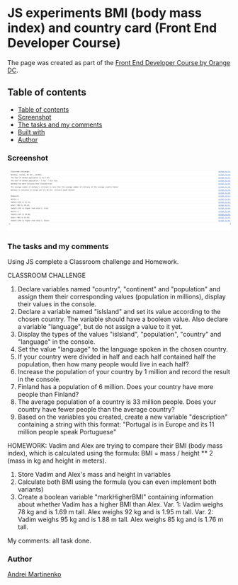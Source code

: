 # JS experiments BMI (body mass index) and country card (Front End Developer Course)

The page was created as part of the [Front End Developer Course by Orange DC](https://digitalcenter.orange.md/).

## Table of contents
- [Table of contents](#table-of-contents)
- [Screenshot](#screenshot)
- [The tasks and my comments](#the-task-and-my-comments)
- [Built with](#built-with)
- [Author](#author)

### Screenshot

![](screenshot.png)

### The tasks and my comments

Using JS complete a Classroom challenge and Homework.

CLASSROOM CHALLENGE
1. Declare variables named "country", "continent" and "population" and assign them their corresponding values (population in millions), display their values in the console.
2. Declare a variable named "islsland" and set its value according to the chosen country. The variable should have a boolean value. Also declare a variable "language", but do not assign a value to it yet.
3. Display the types of the values "islsland", "population", "country" and "language" in the console. 
4. Set the value "language" to the language spoken in the chosen country.
5. If your country were divided in half and each half contained half the population, then how many people would live in each half?
6. Increase the population of your country by 1 million and record the result in the console.
7. Finland has a population of 6 million. Does your country have more people than Finland?
8. The average population of a country is 33 million people. Does your country have fewer people than the average country?
9. Based on the variables you created, create a new variable "description" containing a string with this format: "Portugal is in Europe and its 11 million people speak Portuguese"


HOMEWORK:
Vadim and Alex are trying to compare their BMI (body mass index), which is calculated using the formula: BMI = mass / height ** 2 (mass in kg and height in meters).
1. Store Vadim and Alex's mass and height in variables
2. Calculate both BMI using the formula (you can even implement both variants)
3. Create a boolean variable "markHigherBMI" containing information about whether Vadim has a higher BMI than Alex. 
Var. 1: Vadim weighs 78 kg and is 1.69 m tall. Alex weighs 92 kg and is 1.95 m tall. 
Var. 2: Vadim weighs 95 kg and is 1.88 m tall. Alex weighs 85 kg and is 1.76 m tall.

My comments: all task done. 

### Author

[Andrei Martinenko](https://github.com/AxinitM)
